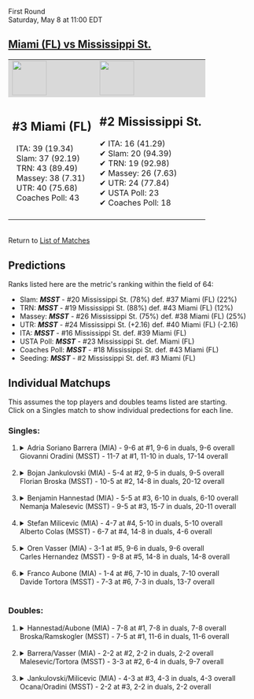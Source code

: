 First Round  
Saturday, May 8 at 11:00 EDT
## [Miami (FL) vs Mississippi St.](https://www.ncaa.com/game/5833375) 

<table><tr style="background-color: #d9d9d9 !important"><td><img src="https://www.ncaa.com/sites/default/files/images/logos/schools/m/miami-fl.70.png" width="70" height="70" /></td><td><img src="https://www.ncaa.com/sites/default/files/images/logos/schools/m/mississippi-st.70.png" width="70" height="70" /></td></tr><tr>
<td>  

<h2>#3 Miami (FL)</h2>  
&nbsp; ITA: 39 (19.34)<br>  
&nbsp; Slam: 37 (92.19)<br>  
&nbsp; TRN: 43 (89.49)<br>  
&nbsp; Massey: 38 (7.31)<br>  
&nbsp; UTR: 40 (75.68)<br>  
&nbsp; Coaches Poll: 43<br>  
<br>  

</td>
<td>  

<h2>#2 Mississippi St.</h2>  
&#10004; ITA: 16 (41.29)<br>  
&#10004; Slam: 20 (94.39)<br>  
&#10004; TRN: 19 (92.98)<br>  
&#10004; Massey: 26 (7.63)<br>  
&#10004; UTR: 24 (77.84)<br>  
&#10004; USTA Poll: 23<br>  
&#10004; Coaches Poll: 18<br>  
<br>  

</td>
</tr></table>  


<br>Return to [List of Matches](../index.md)  

## Predictions  

Ranks listed here are the metric's ranking within the field of 64:  
- Slam: ***MSST*** - #20 Mississippi St. (78%) def. #37 Miami (FL) (22%)  
- TRN: ***MSST*** - #19 Mississippi St. (88%) def. #43 Miami (FL) (12%)  
- Massey: ***MSST*** - #26 Mississippi St. (75%) def. #38 Miami (FL) (25%)  
- UTR: ***MSST*** - #24 Mississippi St. (+2.16) def. #40 Miami (FL) (-2.16)  
- ITA: ***MSST*** - #16 Mississippi St. def. #39 Miami (FL)  
- USTA Poll: ***MSST*** - #23 Mississippi St. def. Miami (FL)  
- Coaches Poll: ***MSST*** - #18 Mississippi St. def. #43 Miami (FL)  
- Seeding: ***MSST*** - #2 Mississippi St. def. #3 Miami (FL)  

## Individual Matchups  
This assumes the top players and doubles teams listed are starting.  
Click on a Singles match to show individual predections for each line.  

### Singles:  

<ol>
<li><details>
<summary markdown="span">Adria Soriano Barrera (MIA) - 9-6 at #1, 9-6 in duals, 9-6 overall<br>Giovanni Oradini (MSST) - 11-7 at #1, 11-10 in duals, 17-14 overall</summary>
<h4>Predictions</h4><ul>
<li>Slam: <b><i>MIA</i></b> - Barrera (54%) def. Oradini (46%)</li>  
<li>TRN: <b><i>MIA</i></b> - Barrera (57%) def. Oradini (43%)</li>  
<li>Massey: <b><i>MIA</i></b> - Barrera (75%) def. Oradini (25%)</li>  
<li>UTR: <b><i>MSST</i></b> - Oradini (68%) def. Barrera (32%)</li>  
<li>ITA: <b><i>MSST</i></b> - Oradini (31.20) def. Barrera (18.59)</li>  
</ul>
</details>&nbsp;</li>
<li><details>
<summary markdown="span">Bojan Jankulovski (MIA) - 5-4 at #2, 9-5 in duals, 9-5 overall<br>Florian Broska (MSST) - 10-5 at #2, 14-8 in duals, 20-12 overall</summary>
<h4>Predictions</h4><ul>
<li>Slam: <b><i>MSST</i></b> - Broska (68%) def. Jankulovski (32%)</li>  
<li>TRN: <b><i>MSST</i></b> - Broska (63%) def. Jankulovski (37%)</li>  
<li>Massey: <b><i>MIA</i></b> - Jankulovski (75%) def. Broska (25%)</li>  
<li>UTR: <b><i>MSST</i></b> - Broska (78%) def. Jankulovski (22%)</li>  
<li>ITA: <b><i>MSST</i></b> - Broska (16.73) def. Jankulovski (3.33)</li>  
</ul>
</details>&nbsp;</li>
<li><details>
<summary markdown="span">Benjamin Hannestad (MIA) - 5-5 at #3, 6-10 in duals, 6-10 overall<br>Nemanja Malesevic (MSST) - 9-5 at #3, 15-7 in duals, 20-11 overall</summary>
<h4>Predictions</h4><ul>
<li>Slam: <b><i>MSST</i></b> - Malesevic (72%) def. Hannestad (28%)</li>  
<li>TRN: <b><i>MSST</i></b> - Malesevic (77%) def. Hannestad (23%)</li>  
<li>Massey: <b><i>MSST</i></b> - Malesevic (75%) def. Hannestad (25%)</li>  
<li>UTR: <b><i>MSST</i></b> - Malesevic (74%) def. Hannestad (26%)</li>  
<li>ITA: <b><i>MSST</i></b> - Malesevic (15.40) def. Hannestad (1.40)</li>  
</ul>
</details>&nbsp;</li>
<li><details>
<summary markdown="span">Stefan Milicevic (MIA) - 4-7 at #4, 5-10 in duals, 5-10 overall<br>Alberto Colas (MSST) - 6-7 at #4, 14-8 in duals, 4-6 overall</summary>
<h4>Predictions</h4><ul>
<li>Slam: <b><i>MSST</i></b> - Colas (82%) def. Milicevic (18%)</li>  
<li>TRN: <b><i>MSST</i></b> - Colas (86%) def. Milicevic (14%)</li>  
<li>Massey: <b><i>MSST</i></b> - Colas (75%) def. Milicevic (25%)</li>  
<li>UTR: <b><i>MSST</i></b> - Colas (91%) def. Milicevic (9%)</li>  
<li>ITA: <b><i>MSST</i></b> - Colas (5.15) def. Milicevic (0.00)</li>  
</ul>
</details>&nbsp;</li>
<li><details>
<summary markdown="span">Oren Vasser (MIA) - 3-1 at #5, 9-6 in duals, 9-6 overall<br>Carles Hernandez (MSST) - 9-8 at #5, 14-8 in duals, 14-8 overall</summary>
<h4>Predictions</h4><ul>
<li>Slam: <b><i>MSST</i></b> - Hernandez (78%) def. Vasser (22%)</li>  
<li>TRN: <b><i>MSST</i></b> - Hernandez (79%) def. Vasser (21%)</li>  
<li>Massey: <b><i>MSST</i></b> - Hernandez (75%) def. Vasser (25%)</li>  
<li>UTR: <b><i>MSST</i></b> - Hernandez (85%) def. Vasser (15%)</li>  
<li>ITA: <b><i>MIA</i></b> - Vasser (1.93) def. Hernandez (1.85)</li>  
</ul>
</details>&nbsp;</li>
<li><details>
<summary markdown="span">Franco Aubone (MIA) - 1-4 at #6, 7-10 in duals, 7-10 overall<br>Davide Tortora (MSST) - 7-3 at #6, 7-3 in duals, 13-7 overall</summary>
<h4>Predictions</h4><ul>
<li>Slam: <b><i>MSST</i></b> - Tortora (77%) def. Aubone (23%)</li>  
<li>TRN: <b><i>MSST</i></b> - Tortora (89%) def. Aubone (11%)</li>  
<li>Massey: <b><i>MSST</i></b> - Tortora (75%) def. Aubone (25%)</li>  
<li>UTR: <b><i>MSST</i></b> - Tortora (59%) def. Aubone (41%)</li>  
<li>ITA: <b><i>MSST</i></b> - Tortora (9.41) def. Aubone (1.40)</li>  
</ul>
</details>&nbsp;</li>
</ol>

### Doubles:  

<ol>
<li><details>
<summary markdown="span">Hannestad/Aubone (MIA) - 7-8 at #1, 7-8 in duals, 7-8 overall<br>Broska/Ramskogler (MSST) - 7-5 at #1, 11-6 in duals, 11-6 overall</summary>
<br>Sorry, we don't have any metrics for this match
</details>&nbsp;</li>
<li><details>
<summary markdown="span">Barrera/Vasser (MIA) - 2-2 at #2, 2-2 in duals, 2-2 overall<br>Malesevic/Tortora (MSST) - 3-3 at #2, 6-4 in duals, 9-7 overall</summary>
<br>Sorry, we don't have any metrics for this match
</details>&nbsp;</li>
<li><details>
<summary markdown="span">Jankulovski/Milicevic (MIA) - 4-3 at #3, 4-3 in duals, 4-3 overall<br>Ocana/Oradini (MSST) - 2-2 at #3, 2-2 in duals, 2-2 overall</summary>
<br>Sorry, we don't have any metrics for this match
</details>&nbsp;</li>
</ol>